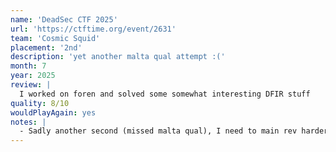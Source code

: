 ```yaml
---
name: 'DeadSec CTF 2025'
url: 'https://ctftime.org/event/2631'
team: 'Cosmic Squid'
placement: '2nd'
description: 'yet another malta qual attempt :('
month: 7
year: 2025
review: |
  I worked on foren and solved some somewhat interesting DFIR stuff
quality: 8/10
wouldPlayAgain: yes
notes: |
  - Sadly another second (missed malta qual), I need to main rev harder ngl
---
```


